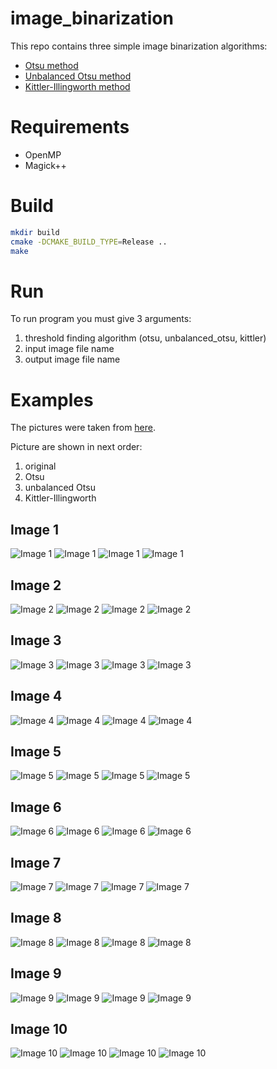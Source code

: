 # image_binarization
This repo contains three simple image binarization algorithms:
- [Otsu method](src/otsu.cpp)
- [Unbalanced Otsu method](src/unbalanced_otsu.cpp)
- [Kittler-Illingworth method](src/kittler.cpp)

# Requirements
- OpenMP
- Magick++

# Build
``` sh
mkdir build
cmake -DCMAKE_BUILD_TYPE=Release ..
make
```

# Run
To run program you must give 3 arguments:
1) threshold finding algorithm (otsu, unbalanced_otsu, kittler)
2) input image file name
3) output image file name

# Examples
The pictures were taken from [here](http://vc.ee.duth.gr/h-dibco2018/benchmark/dibco2018_Dataset.zip).

Picture are shown in next order:
1) original
2) Otsu
3) unbalanced Otsu
4) Kittler-Illingworth

## Image 1
![Image 1](img/1.bmp)
![Image 1](img/otsu_1.bmp)
![Image 1](img/unbalanced_otsu_1.bmp)
![Image 1](img/kittler_1.bmp)

## Image 2
![Image 2](img/2.bmp)
![Image 2](img/otsu_2.bmp)
![Image 2](img/unbalanced_otsu_2.bmp)
![Image 2](img/kittler_2.bmp)

## Image 3
![Image 3](img/3.bmp)
![Image 3](img/otsu_3.bmp)
![Image 3](img/unbalanced_otsu_3.bmp)
![Image 3](img/kittler_3.bmp)

## Image 4
![Image 4](img/4.bmp)
![Image 4](img/otsu_4.bmp)
![Image 4](img/unbalanced_otsu_4.bmp)
![Image 4](img/kittler_4.bmp)

## Image 5
![Image 5](img/5.bmp)
![Image 5](img/otsu_5.bmp)
![Image 5](img/unbalanced_otsu_5.bmp)
![Image 5](img/kittler_5.bmp)

## Image 6
![Image 6](img/2.bmp)
![Image 6](img/otsu_2.bmp)
![Image 6](img/unbalanced_otsu_2.bmp)
![Image 6](img/kittler_2.bmp)

## Image 7
![Image 7](img/7.bmp)
![Image 7](img/otsu_7.bmp)
![Image 7](img/unbalanced_otsu_7.bmp)
![Image 7](img/kittler_7.bmp)

## Image 8
![Image 8](img/8.bmp)
![Image 8](img/otsu_8.bmp)
![Image 8](img/unbalanced_otsu_8.bmp)
![Image 8](img/kittler_8.bmp)

## Image 9
![Image 9](img/2.bmp)
![Image 9](img/otsu_2.bmp)
![Image 9](img/unbalanced_otsu_2.bmp)
![Image 9](img/kittler_2.bmp)

## Image 10
![Image 10](img/10.bmp)
![Image 10](img/otsu_10.bmp)
![Image 10](img/unbalanced_otsu_10.bmp)
![Image 10](img/kittler_10.bmp)
